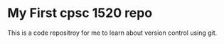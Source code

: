 # My First cpsc 1520 repo

This is a code repositroy for me to learn about version control using git.